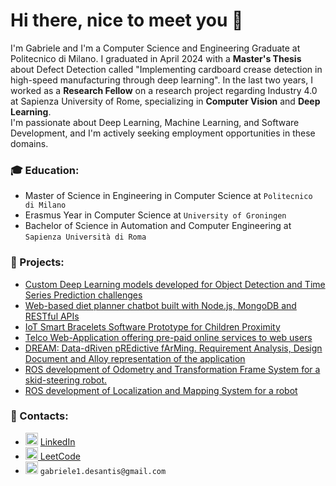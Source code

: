 # Hi there, nice to meet you 👋
I'm Gabriele and I'm a Computer Science and Engineering Graduate at Politecnico di Milano. I graduated in April 2024 with a **Master's Thesis** about Defect Detection called "Implementing cardboard crease detection in high-speed manufacturing through deep learning". In the last two years, I worked as a **Research Fellow** on a research project regarding Industry 4.0 at Sapienza University of Rome, specializing in **Computer Vision** and **Deep Learning**.   
I'm passionate about Deep Learning, Machine Learning, and Software Development, and I'm actively seeking employment opportunities in these domains.

### 🎓 Education:  
- Master of Science in Engineering in Computer Science at ```Politecnico di Milano```
- Erasmus Year in Computer Science at ```University of Groningen```
- Bachelor of Science in Automation and Computer Engineering at ```Sapienza Università di Roma```

### 📌 Projects:  
- [Custom Deep Learning models developed for Object Detection and Time Series Prediction challenges](https://github.com/titaniumwhite/AN2DL-challenges)
- [Web-based diet planner chatbot built with Node.js, MongoDB and RESTful APIs](https://github.com/titaniumwhite/CN-meatballs)
- [IoT Smart Bracelets Software Prototype for Children Proximity](https://github.com/titaniumwhite/IoT-project)
- [Telco Web-Application offering pre-paid online services to web users](https://github.com/titaniumwhite/DB2-project)
- [DREAM: Data-dRiven pREdictive fArMing. Requirement Analysis, Design Document and Alloy representation of the application](https://github.com/titaniumwhite/SE2-project)
- [ROS development of Odometry and Transformation Frame System for a skid-steering robot.](https://github.com/titaniumwhite/ROS-odometry-project)
- [ROS development of Localization and Mapping System for a robot](https://github.com/titaniumwhite/ROS-localization-project)

### 📢 Contacts:  
- <img src="https://upload.wikimedia.org/wikipedia/commons/8/81/LinkedIn_icon.svg" alt="linkedin" width="20" height="20">
  <a href="https://www.linkedin.com/in/gabrieledesantis/" rel="nofollow noreferrer"> LinkedIn</a> &nbsp; 
- <img src="https://upload.wikimedia.org/wikipedia/commons/1/19/LeetCode_logo_black.png" alt="leetcode" width="20" height="20"><a href="https://leetcode.com/u/titaniumwhite/" rel="nofollow noreferrer"> 
 LeetCode</a> &nbsp;
- <img src="https://upload.wikimedia.org/wikipedia/commons/7/7e/Gmail_icon_%282020%29.svg" alt="gmail" width="20" height="20"> ```gabriele1.desantis@gmail.com```&nbsp;








